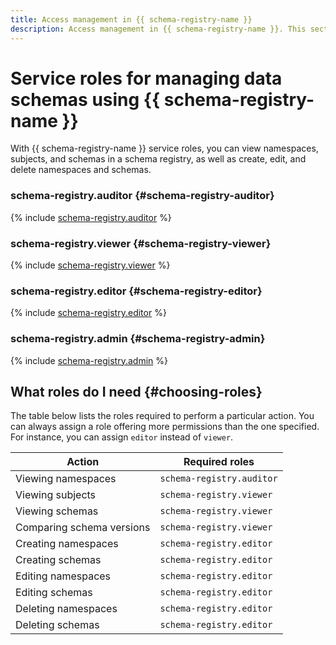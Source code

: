 ```yaml
---
title: Access management in {{ schema-registry-name }}
description: Access management in {{ schema-registry-name }}. This section describes the resources for which you can assign a role, the roles existing in the service, and the roles required to perform a particular action.
---
```


# Service roles for managing data schemas using {{ schema-registry-name }}

With {{ schema-registry-name }} service roles, you can view namespaces, subjects, and schemas in a schema registry, as well as create, edit, and delete namespaces and schemas.

### schema-registry.auditor {#schema-registry-auditor}

{% include [schema-registry.auditor](../../_roles/schema-registry/auditor.md) %}

### schema-registry.viewer {#schema-registry-viewer}

{% include [schema-registry.viewer](../../_roles/schema-registry/viewer.md) %}

### schema-registry.editor {#schema-registry-editor}

{% include [schema-registry.editor](../../_roles/schema-registry/editor.md) %}

### schema-registry.admin {#schema-registry-admin}

{% include [schema-registry.admin](../../_roles/schema-registry/admin.md) %}

## What roles do I need {#choosing-roles}

The table below lists the roles required to perform a particular action. You can always assign a role offering more permissions than the one specified. For instance, you can assign `editor` instead of `viewer`.

| Action                        | Required roles          |
|---------------------------------|---------------------------|
| Viewing namespaces | `schema-registry.auditor` |
| Viewing subjects          | `schema-registry.viewer`  |
| Viewing schemas             | `schema-registry.viewer`  |
| Comparing schema versions          | `schema-registry.viewer`  |
| Creating namespaces     | `schema-registry.editor`  |
| Creating schemas                 | `schema-registry.editor`  |
| Editing namespaces | `schema-registry.editor`  |
| Editing schemas             | `schema-registry.editor`  |
| Deleting namespaces       | `schema-registry.editor`  |
| Deleting schemas                   | `schema-registry.editor`  |